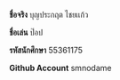 ﻿**ชื่อจริง** บุญประกฤต ไชยเเก้ว

**ชื่อเล่น** ป๊อป

**รหัสนักศึกษา** 55361175

**Github Account** smnodame